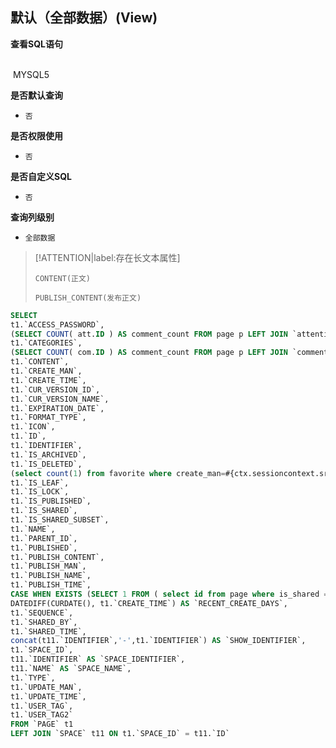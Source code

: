 ## 默认（全部数据）(View) <!-- {docsify-ignore-all} -->



<p class="panel-title"><b>查看SQL语句</b></p>
<br>

<el-row>
&nbsp;<el-tag @click="MYSQL5 = true">MYSQL5</el-tag>
</el-row>

<br>
<p class="panel-title"><b>是否默认查询</b></p>

* `否`

<p class="panel-title"><b>是否权限使用</b></p>

* `否`

<p class="panel-title"><b>是否自定义SQL</b></p>

* `否`

<p class="panel-title"><b>查询列级别</b></p>

* `全部数据`

> [!ATTENTION|label:存在长文本属性]
>
> `CONTENT(正文)`
>
> `PUBLISH_CONTENT(发布正文)`






<el-dialog v-model="MYSQL5" title="MYSQL5">

```sql
SELECT
t1.`ACCESS_PASSWORD`,
(SELECT COUNT( att.ID ) AS comment_count FROM page p LEFT JOIN `attention` att ON p.ID = att.OWNER_ID WHERE p.ID = t1.`ID`) AS `ATTENTION_COUNT`,
t1.`CATEGORIES`,
(SELECT COUNT( com.ID ) AS comment_count FROM page p LEFT JOIN `comment` com ON p.ID = com.PRINCIPAL_ID WHERE p.ID = t1.`ID`) AS `COMMENT_COUNT`,
t1.`CONTENT`,
t1.`CREATE_MAN`,
t1.`CREATE_TIME`,
t1.`CUR_VERSION_ID`,
t1.`CUR_VERSION_NAME`,
t1.`EXPIRATION_DATE`,
t1.`FORMAT_TYPE`,
t1.`ICON`,
t1.`ID`,
t1.`IDENTIFIER`,
t1.`IS_ARCHIVED`,
t1.`IS_DELETED`,
(select count(1) from favorite where create_man=#{ctx.sessioncontext.srfpersonid} and OWNER_ID=t1.`ID` ) AS `IS_FAVORITE`,
t1.`IS_LEAF`,
t1.`IS_LOCK`,
t1.`IS_PUBLISHED`,
t1.`IS_SHARED`,
t1.`IS_SHARED_SUBSET`,
t1.`NAME`,
t1.`PARENT_ID`,
t1.`PUBLISHED`,
t1.`PUBLISH_CONTENT`,
t1.`PUBLISH_MAN`,
t1.`PUBLISH_NAME`,
t1.`PUBLISH_TIME`,
CASE WHEN EXISTS (SELECT 1 FROM ( select id from page where is_shared = '1' ) AS ids WHERE FIND_IN_SET(ids.id, REPLACE(t1.`CATEGORIES`, '/', ','))) THEN 1 ELSE 0 END AS `READ_SHARED`,
DATEDIFF(CURDATE(), t1.`CREATE_TIME`) AS `RECENT_CREATE_DAYS`,
t1.`SEQUENCE`,
t1.`SHARED_BY`,
t1.`SHARED_TIME`,
concat(t11.`IDENTIFIER`,'-',t1.`IDENTIFIER`) AS `SHOW_IDENTIFIER`,
t1.`SPACE_ID`,
t11.`IDENTIFIER` AS `SPACE_IDENTIFIER`,
t11.`NAME` AS `SPACE_NAME`,
t1.`TYPE`,
t1.`UPDATE_MAN`,
t1.`UPDATE_TIME`,
t1.`USER_TAG`,
t1.`USER_TAG2`
FROM `PAGE` t1 
LEFT JOIN `SPACE` t11 ON t1.`SPACE_ID` = t11.`ID` 


```

</el-dialog>

<script>
 const { createApp } = Vue
  createApp({
    data() {
      return {
                MYSQL5 : false
        
      }
    },
    methods: {
    }
  }).use(ElementPlus).mount('#app')
</script>